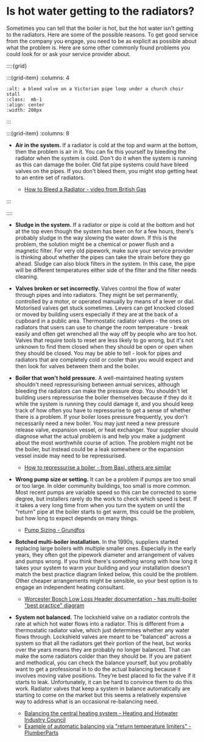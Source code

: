 # Is hot water getting to the radiators?

Sometimes you can tell that the boiler is hot, but the hot water isn't getting to the radiators.  Here are some of the possible reasons.  To get good service from the company you engage, you need to be as explicit as possible about what the problem is.
Here are some other commonly found problems you could look for or ask your service provider about.

::::{grid} 

:::{grid-item}
:columns: 4
```{image} /images/heat-distribution/hidden-bleed-valve.jpg
:alt: a bleed valve on a Victorian pipe loop under a church choir stall
:class:  mb-1
:align: center
:width: 200px
```
:::

:::{grid-item}
:columns: 8

- **Air in the system.** If a radiator is cold at the top and warm at the bottom, then the problem is air in it.  You can fix this yourself by bleeding the radiator when the system is cold. Don't do it when the system is running as this can damage the boiler.  Old fat pipe systems could have bleed valves on the pipes.  If you don't bleed them, you might stop getting heat to an entire set of radiators. 

    - [How to Bleed a Radiator - video from British Gas](https://www.youtube.com/watch?v=sjyEkLwHtTc)

:::

::::

- **Sludge in the system.** If a radiator or pipe is cold at the bottom and hot at the top even though the system has been on for a few hours, there's probably sludge in the way slowing the water down. If this is the problem, the solution might be a chemical or power flush and a magnetic filter.  For very old pipework, make sure your service provider is thinking about whether the pipes can take the strain before they go ahead.  Sludge can also block filters in the system.  In this case, the pipe will be different temperatures either side of the filter and the filter needs cleaning.


<!-- :TODO: filter picture -->

- **Valves broken or set incorrectly.**  Valves control the flow of water through pipes and into radiators.  They might be set permanently, controlled by a motor, or operated manually by means of a lever or dial.  Motorised valves get stuck sometimes.  Levers can get knocked closed or moved by building users especially if they are at the back of a cupboard in a public area.  Thermostatic radiator valves  - the ones on radiators that users can use to change the room temperature - break easily and often get wrenched all the way off by people who are too hot.  Valves that require tools to reset are less likely to go wrong, but it's not unknown to find them closed when they should be open or open when they should be closed.  You may be able to tell - look for pipes and radiators that are completely cold or cooler than you would expect and then look for valves between them and the boiler.


- **Boiler that won't hold pressure.** A well-maintained heating system shouldn't need repressurising between annual services, although bleeding the radiators can make the pressure drop. You shouldn't let building users repressurise the boiler themselves because if they do it while the system is running they could damage it, and you should keep track of how often you have to repressurise to get a sense of whether there is a problem.  If your boiler loses pressure frequently, you don't necessarily need a new boiler.  You may just need a new pressure release valve, expansion vessel, or heat exchanger.  Your supplier should diagnose what the actual problem is and help you make a judgment about the most worthwhile course of action.    The problem might not be the boiler, but instead could be a leak somewhere or the expansion vessel inside may need to be repressurised.

    - [How to repressurise a boiler - from Baxi, others are similar](https://www.youtube.com/watch?v=lriM1oXIe_g)

- **Wrong pump size or setting.** It can be a problem if pumps are too small or too large.  In older community buildings, too small is more common.  Most recent pumps are variable speed so this can be corrected to some degree, but installers rarely do the work to check which speed is best.  If it takes a very long time from when you turn the system on until the "return" pipe at the boiler starts to get warm, this could be the problem, but how long to expect depends on many things.

    - [Pump Sizing - Grundfos](https://www.grundfos.com/solutions/support/how-to-guides/how-to-do-pump-sizing-by-application)


- **Botched multi-boiler installation.** In the 1990s, suppliers started replacing large boilers with multiple smaller ones.  Especially in the early years, they often got the pipework diameter and arrangement of valves and pumps wrong. If you think there's something wrong with how long it takes your system to warm your building and your installation doesn't match the best practice diagram linked below, this could be the problem.  Other cheaper arrangements might be sensible, so your best option is to engage an independent heating consultant.

    - [Worcester Bosch Low Loss Header documentation - has multi-boiler "best practice" diagram](https://www.worcester-bosch.co.uk/professional/support/literature/greenstar-low-loss-header-installation-instructions)

- **System not balanced.** The lockshield valve on a radiator controls the rate at which hot water flows into a radiator.  This is different from a thermostatic radiator valve, which just determines whether any water flows through.  Lockshield valves are meant to be "balanced" across a system so that all the radiators get their portion of the heat, but works over the years means they are probably no longer balanced.  That can make the some radiators colder than they should be.  If you are patient and methodical, you can check the balance yourself, but you probably want to get a professional in to do the actual balancing because it involves moving valve positions. They’re best placed to fix the valve if it starts to leak. Unfortunately, it can be hard to convince them to do this work.  Radiator valves that keep a system in balance automatically are starting to come on the market but this seems a relatively expensive way to address what is an occasional re-balancing need.

    - [Balancing the central heating system - Heating and Hotwater Industry Council](https://www.hhic.org.uk/uploads/5AD714191F6D1.pdf)
    - [Example of automatic balancing via "return temperature limiters" - PlumberParts](https://www.youtube.com/watch?v=pACSeFDwZpg)

